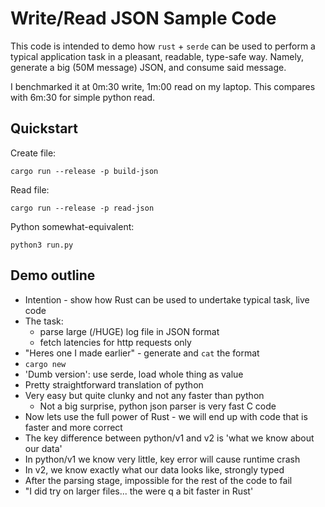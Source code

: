 # Write/Read JSON Sample Code

This code is intended to demo how `rust` + `serde` can be used to perform a typical application task
in a pleasant, readable, type-safe way. Namely, generate a big (50M message) JSON, and consume said
message.

I benchmarked it at 0m:30 write, 1m:00 read on my laptop. This compares with 6m:30 for simple python read.


## Quickstart

Create file:
```
cargo run --release -p build-json
```

Read file:
```
cargo run --release -p read-json
```

Python somewhat-equivalent: 
```
python3 run.py
```


## Demo outline

* Intention - show how Rust can be used to undertake typical task, live code
* The task:
  - parse large (/HUGE) log file in JSON format
  - fetch latencies for http requests only
* "Heres one I made earlier" - generate and `cat` the format
* `cargo new`
* 'Dumb version': use serde, load whole thing as value
* Pretty straightforward translation of python
* Very easy but quite clunky and not any faster than python
  - Not a big surprise, python json parser is very fast C code
* Now lets use the full power of Rust - we will end up with code
  that is faster and more correct
* The key difference between python/v1 and v2 is 'what we know about our data'
* In python/v1 we know very little, key error will cause runtime crash
* In v2, we know exactly what our data looks like, strongly typed
* After the parsing stage, impossible for the rest of the code to fail
* "I did try on larger files... the were q a bit faster in Rust'
